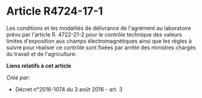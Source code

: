 # Article R4724-17-1

Les  conditions et les modalités de délivrance de l'agrément au laboratoire  prévu par l'article R. 4722-21-2 pour le
contrôle technique des valeurs  limites d'exposition aux champs électromagnétiques ainsi que les règles à  suivre pour
réaliser ce contrôle sont fixées par arrêté des ministres  chargés du travail et de l'agriculture.

**Liens relatifs à cet article**

_Créé par_:

  - Décret n°2016-1074 du 3 août 2016 - art. 3
